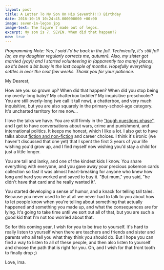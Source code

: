 ```yaml
---
layout: post
title: A Letter To My Son On His Seventh(!!) Birthday
date: 2016-10-19 10:24:45.000000000 +00:00
image: seven-in-legos.jpg
image-text: The figure 7 made out of legos.
excerpt: My son is 7. SEVEN. When did that happen??
new: true
---
```


_Programming Note: Yes, I said I'd be back in the fall. Technically, it's still fall (or, as my daughter regularly corrects me, autumn). Also, my sister got married (yay!) and I started volunteering in (apparently too many) places, so it's been a bit busy in the last couple of months. Hopefully everything settles in over the next few weeks. Thank you for your patience._

My Dearest,

How are you so grown up? When did that happen? When did you stop being my overly-long baby? My chatterbox toddler? My inquisitive preschooler? You are still overly-long (we call it tall now), a chatterbox, and very much inquisitive, but you are also squarely in the primary-school-age category. It's uncharted territory for me now...

I love the talks we have. You are still firmly in the ["tough questions phase"](https://galpod.com/on-answering-tough-questions), and I get to have conversations about wars, crime and punishment, and international politics. It keeps me honest, which I like a lot. I also get to have talks about [fiction and non-fiction](https://galpod.com/On-Fiction-and-Real-life) and career choices. I think it's ironic (we haven't discussed that one yet) that I spent the first 3 years of your life wishing you'd grow up, and I find myself now wishing you'd stay a child for just a little longer.

You are tall and lanky, and one of the kindest kids I know. You share everything with everyone, and you gave away your precious pokemon cards collection so fast it was almost heart-breaking for anyone who knew how long and hard you worked and saved to buy it. "But mum," you said, "he didn't have that card and he really wanted it".

You started developing a sense of humor, and a knack for telling tall tales. Because you never used to lie at all we never had to talk to you about how to let people know when you're telling about something that actually happened and something you made up, and what the consequences are for lying. It's going to take time until we sort out all of that, but you are such a good kid that I'm not too worried about that.

So for this coming year, I wish for you to be true to yourself. It's hard to really listen to yourself when there are teachers and friends and sister and parents who all tell you what they think you should do. But I hope you can find a way to listen to all of these people, and then also listen to yourself and choose the path that is right for you. Oh, and I wish for that front tooth to finally drop ;)

Love,
Ima.
